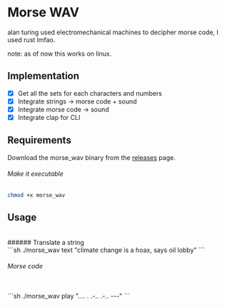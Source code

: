 # Morse WAV
alan turing used electromechanical machines to decipher morse code, I used rust lmfao.

note: as of now this works on linux.

## Implementation
- [x] Get all the sets for each characters and numbers
- [x] Integrate strings -> morse code + sound
- [x] Integrate morse code -> sound
- [x] Integrate clap for CLI

## Requirements
Download the morse_wav binary from the [releases](https://github.com/zokhcat/morse-wav/releases/tag/v0.0.1) page.

###### Make it executable
```sh
chmod +x morse_wav
```

## Usage
<br>
###### Translate a string
<br>
```sh
./morse_wav text "climate change is a hoax, says oil lobby"
```

###### Morse code
<br>
```sh
./morse_wav play ".... . .-.. .-.. ---"
```